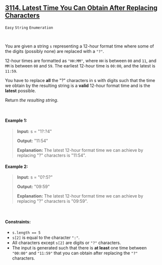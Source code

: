 ## [3114. Latest Time You Can Obtain After Replacing Characters](https://leetcode.com/problems/latest-time-you-can-obtain-after-replacing-characters/description/)

<code>Easy</code> <code>String</code> <code>Enumeration</code>

<br>

You are given a string <code>s</code> representing a 12-hour format time where some of the digits (possibly none) are replaced with a <code>"?"</code>.

12-hour times are formatted as <code>"HH:MM"</code>, where <code>HH</code> is between <code>00</code> and <code>11</code>, and <code>MM</code> is between <code>00</code> and <code>59</code>. The earliest 12-hour time is <code>00:00</code>, and the latest is <code>11:59</code>.

You have to replace __all__ the "?" characters in s with digits such that the time we obtain by the resulting string is a __valid__ 12-hour format time and is the __latest__ possible.

Return _the resulting string_.

<br>

#### Example 1:

> __Input:__ s = "1?:?4"  
>   
> __Output:__ "11:54"  
>   
> __Explanation:__ The latest 12-hour format time we can achieve by replacing "?" characters is "11:54".  

#### Example 2:

> __Input:__ s = "0?:5?"  
>   
> __Output:__ "09:59"  
>   
> __Explanation:__ The latest 12-hour format time we can achieve by replacing "?" characters is "09:59".  

<br>

#### Constraints:

- <code>s.length == 5</code>
- <code>s[2]</code> is equal to the character <code>":"</code>.
- All characters except <code>s[2]</code> are digits or <code>"?"</code> characters.
- The input is generated such that there is __at least__ one time between <code>"00:00"</code> and <code>"11:59"</code> that you can obtain after replacing the <code>"?"</code> characters.

